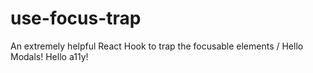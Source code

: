 # use-focus-trap
An extremely helpful React Hook to trap the focusable elements / Hello Modals! Hello a11y!
